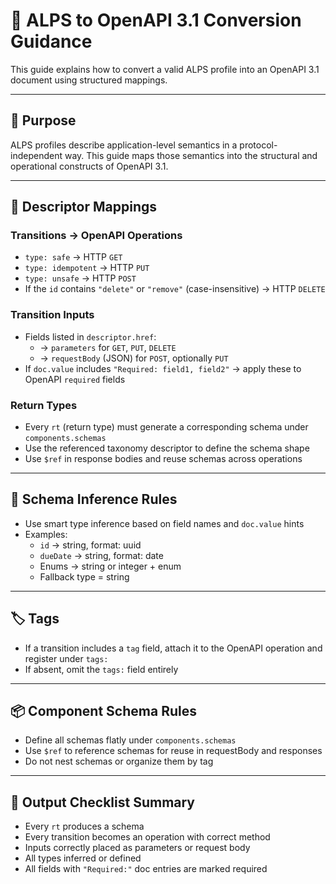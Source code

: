 # 📘 ALPS to OpenAPI 3.1 Conversion Guidance

This guide explains how to convert a valid ALPS profile into an OpenAPI 3.1 document using structured mappings.

---

## 🔶 Purpose

ALPS profiles describe application-level semantics in a protocol-independent way. This guide maps those semantics into the structural and operational constructs of OpenAPI 3.1.

---

## 🔁 Descriptor Mappings

### Transitions → OpenAPI Operations
- `type: safe` → HTTP `GET`
- `type: idempotent` → HTTP `PUT`
- `type: unsafe` → HTTP `POST`
- If the `id` contains `"delete"` or `"remove"` (case-insensitive) → HTTP `DELETE`

### Transition Inputs
- Fields listed in `descriptor.href`:
  - → `parameters` for `GET`, `PUT`, `DELETE`
  - → `requestBody` (JSON) for `POST`, optionally `PUT`
- If `doc.value` includes `"Required: field1, field2"` → apply these to OpenAPI `required` fields

### Return Types
- Every `rt` (return type) must generate a corresponding schema under `components.schemas`
- Use the referenced taxonomy descriptor to define the schema shape
- Use `$ref` in response bodies and reuse schemas across operations

---

## 🔶 Schema Inference Rules

- Use smart type inference based on field names and `doc.value` hints
- Examples:
  - `id` → string, format: uuid
  - `dueDate` → string, format: date
  - Enums → string or integer + enum
  - Fallback type = string

---

## 🏷 Tags

- If a transition includes a `tag` field, attach it to the OpenAPI operation and register under `tags:`
- If absent, omit the `tags:` field entirely

---

## 📦 Component Schema Rules

- Define all schemas flatly under `components.schemas`
- Use `$ref` to reference schemas for reuse in requestBody and responses
- Do not nest schemas or organize them by tag

---

## 🧪 Output Checklist Summary

- Every `rt` produces a schema
- Every transition becomes an operation with correct method
- Inputs correctly placed as parameters or request body
- All types inferred or defined
- All fields with `"Required:"` doc entries are marked required

